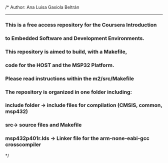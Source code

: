 /* Author: Ana Luisa Gaxiola Beltrán

************************************************
### This is a free access repository for the Coursera Introduction
### to Embedded Software and Development Environments.

### This repository is aimed to build, with a Makefile, 
### code for the HOST and the MSP32 Platform.
### Please read instructions within the m2/src/Makefile


### The repository is organized in one folder including:
###      include folder -> include files for compilation (CMSIS, common, msp432)
###      src-> source files and Makefile
###      msp432p401r.lds -> Linker file for the arm-none-eabi-gcc crosscompiler
*/



